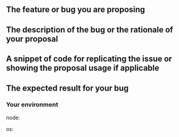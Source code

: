 <!-- Please fill the following sections with the required information.
Before submitting a new issue, please be sure to have the latest version installed
on your system and check again if it is already fixed/implemented. Thank you for your time! -->

## The feature or bug you are proposing
<!-- replace me -->

## The description of the bug or the rationale of your proposal
<!-- replace me -->

## A snippet of code for replicating the issue or showing the proposal usage if applicable
<!-- replace me -->

## The expected result for your bug
<!-- replace me -->

### Your environment
<!-- the version of node installed found with `node --version` -->
node:
<!-- the version and name of your os -->
os: